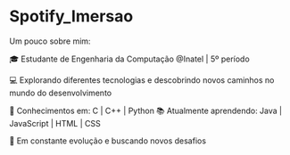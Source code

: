 # Spotify_Imersao

Um pouco sobre mim:

🎓 Estudante de Engenharia da Computação @Inatel | 5º período

💻 Explorando diferentes tecnologias e descobrindo novos caminhos no mundo do desenvolvimento

🔧 Conhecimentos em: C | C++ | Python
📚 Atualmente aprendendo: Java | JavaScript | HTML | CSS

🚀 Em constante evolução e buscando novos desafios
